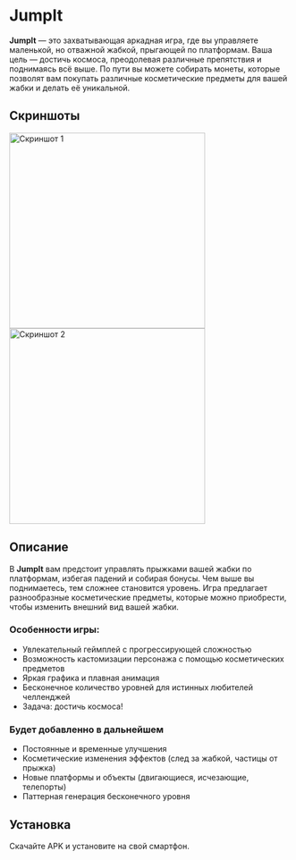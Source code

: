 # JumpIt

**JumpIt** — это захватывающая аркадная игра, где вы управляете маленькой, но отважной жабкой, прыгающей по платформам. Ваша цель — достичь космоса, преодолевая различные препятствия и поднимаясь всё выше. По пути вы можете собирать монеты, которые позволят вам покупать различные косметические предметы для вашей жабки и делать её уникальной.

## Скриншоты
<img src="https://i.imgur.com/IDHOuVY.jpeg" alt="Скриншот 1" width="350"/>
<img src="https://i.imgur.com/RGNzI8s.jpeg" alt="Скриншот 2" width="350"/>

## Описание

В **JumpIt** вам предстоит управлять прыжками вашей жабки по платформам, избегая падений и собирая бонусы. Чем выше вы поднимаетесь, тем сложнее становится уровень. Игра предлагает разнообразные косметические предметы, которые можно приобрести, чтобы изменить внешний вид вашей жабки.

### Особенности игры:

- Увлекательный геймплей с прогрессирующей сложностью
- Возможность кастомизации персонажа с помощью косметических предметов
- Яркая графика и плавная анимация
- Бесконечное количество уровней для истинных любителей челленджей
- Задача: достичь космоса!

### Будет добавленно в дальнейшем
- Постоянные и временные улучшения
- Косметические изменения эффектов (след за жабкой, частицы от прыжка)
- Новые платформы и объекты (двигающиеся, исчезающие, телепорты)
- Паттерная генерация бесконечного уровня

## Установка

Скачайте APK и установите на свой смартфон.
